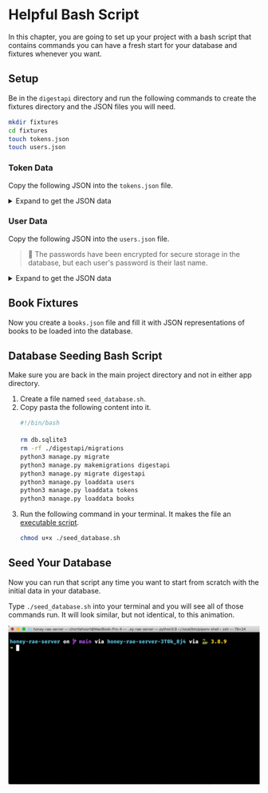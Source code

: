 # Helpful Bash Script

In this chapter, you are going to set up your project with a bash script that contains commands you can have a fresh start for your database and fixtures whenever you want.

## Setup

Be in the `digestapi` directory and run the following commands to create the fixtures directory and the JSON files you will need.

```sh
mkdir fixtures
cd fixtures
touch tokens.json
touch users.json
```

### Token Data

Copy the following JSON into the `tokens.json` file.

<details>
<summary>Expand to get the JSON data</summary>

```json
[
    {
        "model": "authtoken.token",
        "pk": "06787add96eb3264080015997720cb0877b40f90",
        "fields": {
            "user": 6,
            "created": "2022-10-21T21:19:25.057Z"
        }
    },
    {
        "model": "authtoken.token",
        "pk": "0be249c88238743e5b4a7ac370b5145730c28e20",
        "fields": {
            "user": 1,
            "created": "2022-10-21T21:15:55.928Z"
        }
    },
    {
        "model": "authtoken.token",
        "pk": "8b44b69d17de6e7e81bede339e8fd997369f8819",
        "fields": {
            "user": 5,
            "created": "2022-10-21T21:18:55.902Z"
        }
    },
    {
        "model": "authtoken.token",
        "pk": "a165c6136019e8c4246c1a31856234d33ce476da",
        "fields": {
            "user": 4,
            "created": "2022-10-21T21:18:13.109Z"
        }
    },
    {
        "model": "authtoken.token",
        "pk": "d74b97fbe905134520bb236b0016703f50380dcf",
        "fields": {
            "user": 2,
            "created": "2022-10-21T21:16:33.976Z"
        }
    },
    {
        "model": "authtoken.token",
        "pk": "ec7ddcc665035a3adeaa80ed8f812bfe3ef5b5f4",
        "fields": {
            "user": 3,
            "created": "2022-10-21T21:17:24.482Z"
        }
    }
]
```
</details>

### User Data

Copy the following JSON into the `users.json` file.

> 🧨 The passwords have been encrypted for secure storage in the database, but each user's password is their last name.

<details>
<summary>Expand to get the JSON data</summary>

```json
[
    {
        "model": "auth.user",
        "pk": 1,
        "fields": {
            "password": "pbkdf2_sha256$320000$skKMaZQjJwGMIJO1MmeaoP$68b2U4VFPL1ZQYgYmM7sIJUWPDhKCrAJOrdz4MWnLq4=",
            "last_login": null,
            "is_superuser": false,
            "username": "ryan@ryantanay.com",
            "first_name": "Ryan",
            "last_name": "Tanay",
            "email": "ryan@ryantanay.com",
            "is_staff": false,
            "is_active": true,
            "date_joined": "2022-10-21T21:15:55.764Z",
            "groups": [],
            "user_permissions": []
        }
    },
    {
        "model": "auth.user",
        "pk": 2,
        "fields": {
            "password": "pbkdf2_sha256$320000$6caQGznxTT5xOWckvjT6QO$YZTdqhVzw5XIXUcA2TrQsZuC4SJGBeFc2OYOIz6j8Lk=",
            "last_login": null,
            "is_superuser": false,
            "username": "meg@ducharme.com",
            "first_name": "Meg",
            "last_name": "Ducharme",
            "email": "meg@ducharme.com",
            "is_staff": true,
            "is_active": true,
            "date_joined": "2022-10-21T21:16:33.812Z",
            "groups": [],
            "user_permissions": []
        }
    },
    {
        "model": "auth.user",
        "pk": 3,
        "fields": {
            "password": "pbkdf2_sha256$320000$NKseENHvY06F1AIu2RdtPX$mEuwkQRhvscNYW9ORA68BddrY96oVevnyLz6szhmrO4=",
            "last_login": null,
            "is_superuser": false,
            "username": "jenna@solis.com",
            "first_name": "Jenna",
            "last_name": "Solis",
            "email": "jenna@solis.com",
            "is_staff": false,
            "is_active": true,
            "date_joined": "2022-10-21T21:17:24.322Z",
            "groups": [],
            "user_permissions": []
        }
    },
    {
        "model": "auth.user",
        "pk": 4,
        "fields": {
            "password": "pbkdf2_sha256$320000$d3OTZFUe5DZje6Kb6rm7zv$5oKmFOAQ2WtJQJ+FCT4tXnkbsL60zQN0OTM4nPQQ69A=",
            "last_login": null,
            "is_superuser": false,
            "username": "bryan@nilson.com",
            "first_name": "Bryan",
            "last_name": "Nilson",
            "email": "bryan@nilson.com",
            "is_staff": false,
            "is_active": true,
            "date_joined": "2022-10-21T21:18:12.946Z",
            "groups": [],
            "user_permissions": []
        }
    },
    {
        "model": "auth.user",
        "pk": 5,
        "fields": {
            "password": "pbkdf2_sha256$320000$L9WyeeE95squbRZelePsZf$XayBzPujv5CeAnmIzcLL0orBqE3qDpJLuQsy9zOM5rc=",
            "last_login": null,
            "is_superuser": false,
            "username": "emily@lemmon.com",
            "first_name": "Emily",
            "last_name": "Lemmon",
            "email": "emily@lemmon.com",
            "is_staff": true,
            "is_active": true,
            "date_joined": "2022-10-21T21:18:55.741Z",
            "groups": [],
            "user_permissions": []
        }
    },
    {
        "model": "auth.user",
        "pk": 6,
        "fields": {
            "password": "pbkdf2_sha256$320000$iU8LQX1Y1DxUjhddsV7FR7$AAvT4VAaY7v7hiOGX8/rnuoAkZnj1joW5WOt6kbGC9Q=",
            "last_login": null,
            "is_superuser": false,
            "username": "tyler@hilliard.com",
            "first_name": "Tyler",
            "last_name": "Hilliard",
            "email": "tyler@hilliard.com",
            "is_staff": true,
            "is_active": true,
            "date_joined": "2022-10-21T21:19:24.892Z",
            "groups": [],
            "user_permissions": []
        }
    }
]
```
</details>

## Book Fixtures

Now you create a `books.json` file and fill it with JSON representations of books to be loaded into the database.

## Database Seeding Bash Script

Make sure you are back in the main project directory and not in either app directory.

1. Create a file named `seed_database.sh`.
2. Copy pasta the following content into it.
   ```sh
   #!/bin/bash

   rm db.sqlite3
   rm -rf ./digestapi/migrations
   python3 manage.py migrate
   python3 manage.py makemigrations digestapi
   python3 manage.py migrate digestapi
   python3 manage.py loaddata users
   python3 manage.py loaddata tokens
   python3 manage.py loaddata books
   ```
3. Run the following command in your terminal. It makes the file an [executable script](https://linuxhandbook.com/make-file-executable/).
    ```sh
    chmod u+x ./seed_database.sh
    ```

## Seed Your Database

Now you can run that script any time you want to start from scratch with the initial data in your database.

Type `./seed_database.sh` into your terminal and you will see all of those commands run. It will look similar, but not identical, to this animation.

![animation showing the seed database script running](./images/seed_database.gif)



